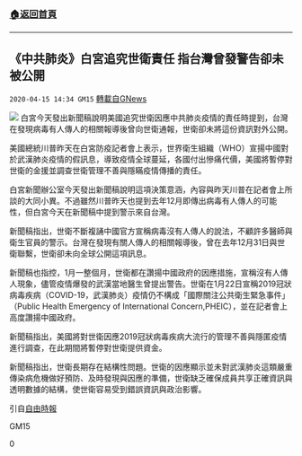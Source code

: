 ###  [:house:返回首頁](https://github.com/ourhimalayas/txt)
---

## 《中共肺炎》白宮追究世衛責任 指台灣曾發警告卻未被公開
`2020-04-15 14:34 GM15` [轉載自GNews](https://gnews.org/zh-hant/173826/)

![](https://s3.amazonaws.com/gnews-media-offload/wp-content/uploads/2020/04/15143102/phpQkdESE.jpg)
白宮今天發出新聞稿說明美國追究世衛因應中共肺炎疫情的責任時提到，台灣在發現病毒有人傳人的相關報導後曾向世衛通報，世衛卻未將這份資訊對外公開。

美國總統川普昨天在白宮防疫記者會上表示，世界衛生組織（WHO）宣揚中國對於武漢肺炎疫情的假訊息，導致疫情全球蔓延，各國付出慘痛代價，美國將暫停對世衛的金援並調查世衛管理不善與隱瞞疫情傳播的責任。

白宮新聞辦公室今天發出新聞稿說明這項決策意涵，內容與昨天川普在記者會上所談的大同小異。不過雖然川普昨天也提到去年12月即傳出病毒有人傳人的可能性，但白宮今天在新聞稿中提到警示來自台灣。

新聞稿指出，世衛不斷複誦中國官方宣稱病毒沒有人傳人的說法，不顧許多醫師與衛生官員的警示。台灣在發現有關人傳人的相關報導後，曾在去年12月31日與世衛聯繫，世衛卻未向全球公開這項訊息。

新聞稿也指控，1月一整個月，世衛都在讚揚中國政府的因應措施，宣稱沒有人傳人現象，儘管疫情爆發的武漢當地醫生曾提出警告。世衛在1月22日宣稱2019冠狀病毒疾病（COVID-19，武漢肺炎）疫情仍不構成「國際關注公共衛生緊急事件」（Public Health Emergency of International Concern,PHEIC），並在記者會上高度讚揚中國政府。

新聞稿指出，美國將對世衛因應2019冠狀病毒疾病大流行的管理不善與隱匿疫情進行調查，在此期間將暫停對世衛提供資金。

新聞稿指出，世衛長期存在結構性問題。世衛的因應顯示並未對武漢肺炎這類嚴重傳染病危機做好預防、及時發現與因應的準備，世衛缺乏確保成員共享正確資訊與透明數據的結構，使世衛容易受到錯誤資訊與政治影響。

引自[自由時報](https://news.ltn.com.tw/news/world/breakingnews/3135171)

GM15

0
